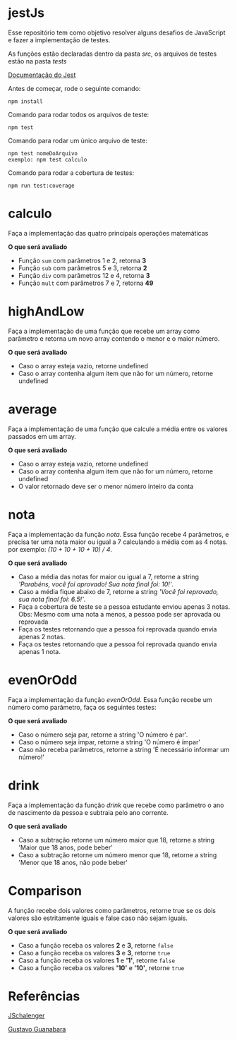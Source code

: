 # jestJs

Esse repositório tem como objetivo resolver alguns desafios de JavaScript e fazer a implementação de testes.

As funções estão declaradas dentro da pasta _src_, os arquivos de testes estão na pasta _tests_

[Documentação do Jest](https://jestjs.io/docs/getting-started)

Antes de começar, rode o seguinte comando:

    npm install

Comando para rodar todos os arquivos de teste:

    npm test

Comando para rodar um único arquivo de teste:

    npm test nomeDoArquivo
    exemplo: npm test calculo

Comando para rodar a cobertura de testes:

    npm run test:coverage

# calculo

Faça a implementação das quatro principais operações matemáticas

**O que será avaliado**

- Função `sum` com parâmetros 1 e 2, retorna **3**
- Função `sub` com parâmetros 5 e 3, retorna **2**
- Função `div` com parâmetros 12 e 4, retorna **3**
- Função `mult` com parâmetros 7 e 7, retorna **49**

# highAndLow

Faça a implementação de uma função que recebe um array como parâmetro e retorna um novo array contendo o menor e o maior número.

**O que será avaliado**

- Caso o array esteja vazio, retorne undefined
- Caso o array contenha algum item que não for um número, retorne undefined

# average

Faça a implementação de uma função que calcule a média entre os valores passados em um array.

**O que será avaliado**

- Caso o array esteja vazio, retorne undefined
- Caso o array contenha algum item que não for um número, retorne undefined
- O valor retornado deve ser o menor número inteiro da conta

# nota

Faça a implementação da função _nota_. Essa função recebe 4 parâmetros, e precisa ter uma nota maior ou igual a 7 calculando a média com as 4 notas. por exemplo: _(10 + 10 + 10 + 10) / 4_.

**O que será avaliado**

- Caso a média das notas for maior ou igual a 7, retorne a string _'Parabéns, você foi aprovado! Sua nota final foi: 10!'_.
- Caso a média fique abaixo de 7, retorne a string _'Você foi reprovado, sua nota final foi: 6.5!'_.
- Faça a cobertura de teste se a pessoa estudante enviou apenas 3 notas. Obs: Mesmo com uma nota a menos, a pessoa pode ser aprovada ou reprovada
- Faça os testes retornando que a pessoa foi reprovada quando envia apenas 2 notas.
- Faça os testes retornando que a pessoa foi reprovada quando envia apenas 1 nota.

# evenOrOdd

Faça a implementação da função _evenOrOdd_. Essa função recebe um número como parâmetro, faça os seguintes testes:

**O que será avaliado**

- Caso o número seja par, retorne a string 'O número é par'.
- Caso o número seja impar, retorne a string 'O número é ímpar'
- Caso não receba parâmetros, retorne a string 'É necessário informar um número!'

# drink

Faça a implementação da função _drink_ que recebe como parâmetro o ano de nascimento da pessoa e subtraia pelo ano corrente.

**O que será avaliado**

- Caso a subtração retorne um número maior que 18, retorne a string 'Maior que 18 anos, pode beber'
- Caso a subtração retorne um número menor que 18, retorne a string 'Menor que 18 anos, não pode beber'

# Comparison

A função recebe dois valores como parâmetros, retorne true se os dois valores são estritamente iguais e false caso não sejam iguais.

**O que será avaliado**

- Caso a função receba os valores **2** e **3**, retorne `false`
- Caso a função receba os valores **3** e **3**, retorne `true`
- Caso a função receba os valores **1** e **'1'**, retorne `false`
- Caso a função receba os valores **'10'** e **'10'**, retorne `true`

# Referências

[JSchalenger](https://www.jschallenger.com/javascript-basics/sum-two-numbers-javascript)

[Gustavo Guanabara](https://github.com/gustavoguanabara/javascript/tree/master/exercicios)
